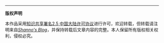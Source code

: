 
-------------------
**版权声明**

本作品采用[知识共享署名2.5 中国大陆许可协议](https://creativecommons.org/licenses/by/2.5/cn/)进行许可，欢迎转载，但转载请注明来自[*Shanno's Blog*](https://wuxiangwei.cn/)，并保持转载后文章内容的完整。本人保留所有版权相关权利，侵权必究。
